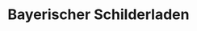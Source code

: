 ---
title: "Bayerischer Schilderladen"
url: /freising/bayerischer-schilderladen/
shop: Beschriftungen
---